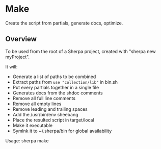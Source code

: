 # Make

Create the script from partials, generate docs, optimize.

## Overview

To be used from the root of a Sherpa project,
created with "sherpa new myProject".

It will:
* Generate a list of paths to be combined
* Extract paths from `use "collection/lib"` in bin.sh
* Put every partials together in a single file
* Generates docs from the shdoc comments
* Remove all full line comments
* Remove all empty lines
* Remove leading and trailing spaces
* Add the /usr/bin/env sheebang
* Place the resulted script in target/local
* Make it executable
* Symlnk it to ~/.sherpa/bin for global availability

Usage: sherpa make


